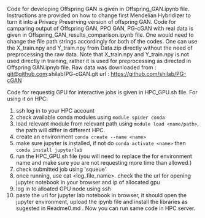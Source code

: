 Code for developing Offspring GAN is given in Offspring_GAN.ipynb file.
Instructions are provided on how to change first Mendelian Hybridizer to turn it into a Privacy Preserving version of offspring GAN.
Code for camparing output of Offspring GAN, PPO GAN, PG-cGAN with real data is given in Offspring_GAN_results_comparison.ipynb file.
One would need to change the file path strings accordingly for both of the codes. 
One can use the X_train.npy and Y_train.npy from Data.zip directly without the need of preprocessing the raw data. Note that X_train.npy and Y_train.npy is not used directly in training, rather it is used for preprocessing as directed in Offspring GAN.ipnyb file.
Raw data was downloaded from : git@github.com:shilab/PG-cGAN.git url : https://github.com/shilab/PG-cGAN

Code for requestig GPU for interactive jobs is given in HPC_GPU.sh file. 
For using it on HPC:
1. ssh log in to your HPC account
2. check available conda modules using `module spider conda`
3. load relevant module from relevant path using `module load <name/path>`, the path will differ in different HPC.
4. create an environment `conda create --name <name>`
5. make sure jupyter is installed, if not do `conda activate <name>` then `conda install jupyterlab`
6. run the HPC_GPU.sh file (you will need to replace the <name> for environment name and make sure you are not requesting more time than allowed.)
7. check submitted job using 'squeue'
8. once running, use cat <log_file_name>. check the the url for opening jupyter notebook in your browser and ip of allocated gpu
9. log in to alloated GPU node using ssh
10. paste the url for jupyter lab notebook in browser, it should open the jupyter environment, upload the ipynb file and install the libraries as sugested in Readme0.md . Now you can run same code in HPC server. 
